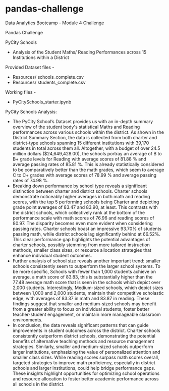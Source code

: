 # pandas-challenge
Data Analytics Bootcamp - Module 4 Challenge

Pandas Challenge

PyCity Schools
- Analysis of the Student Maths/ Reading Performances across 15 Institutions within a District

Provided Dataset files -
- Resources/ schools_complete.csv
- Resources/ students_complete.csv

Working files -
- PyCitySchools_starter.ipynb


PyCity Schools Analysis:

- The PyCity School’s Dataset provides us with an in-depth summary overview of the student body's statistical Maths and Reading performances across various schools within the district. As shown in the District Summary Section, the data is collected from both charter and district-type schools spanning 15 different institutions with 39,170 students in total across them all. Altogether, with a budget of over 24.5 million dollars ($24,649,428.00), the schools portray an average of B to B+ grade levels for Reading with average scores of 81.88 % and average passing rates of 85.81 %. This is already statistically considered to be comparatively better than the math grades, which seem to average C to C+ grades with average scores of 78.99 % and average passing rates of 74.98 %.
- Breaking down performance by school type reveals a significant distinction between charter and district schools. Charter schools demonstrate noticeably higher averages in both math and reading scores, with the top 5 performing schools being Charter and depicting grade point averages of 83.47 and 83.90, at least. This contrasts with the district schools, which collectively rank at the bottom of the performance scale with math scores of 76.96 and reading scores of 80.97. The disparity becomes even more evident when considering passing rates. Charter schools boast an impressive 93.70% of students passing math, while district schools lag significantly behind at 66.52%. This clear performance gap highlights the potential advantages of charter schools, possibly stemming from more tailored instruction methods, smaller class sizes, or resource allocation strategies that enhance individual student outcomes.
- Further analysis of school size reveals another important trend: smaller schools consistently seem to outperform the larger school systems. To be more specific, Schools with fewer than 1,000 students achieve on average, a math score of 83.83, this is substantially higher than the 77.48 average math score that is seen in the schools which depict over 2,000 students. Interestingly, Medium-sized schools, which depict sizes between 1,000 and 2,000 students, maintain their competitive scholastic edge, with averages of 83.37 in math and 83.87 in reading. These findings suggest that smaller and medium-sized schools may benefit from a greater ability to focus on individual students, foster better teacher-student engagement, or maintain more manageable classroom environments.
- In conclusion, the data reveals significant patterns that can guide improvements in student outcomes across the district. Charter schools consistently outperform district schools, demonstrating the potential benefits of alternative teaching methods and resource management strategies. Similarly, smaller and medium-sized schools outperform larger institutions, emphasizing the value of personalized attention and smaller class sizes. While reading scores surpass math scores overall, targeted strategies to improve math proficiency, especially in district schools and larger institutions, could help bridge performance gaps. These insights highlight opportunities for optimizing school operations and resource allocation to foster better academic performance across all schools in the district.
